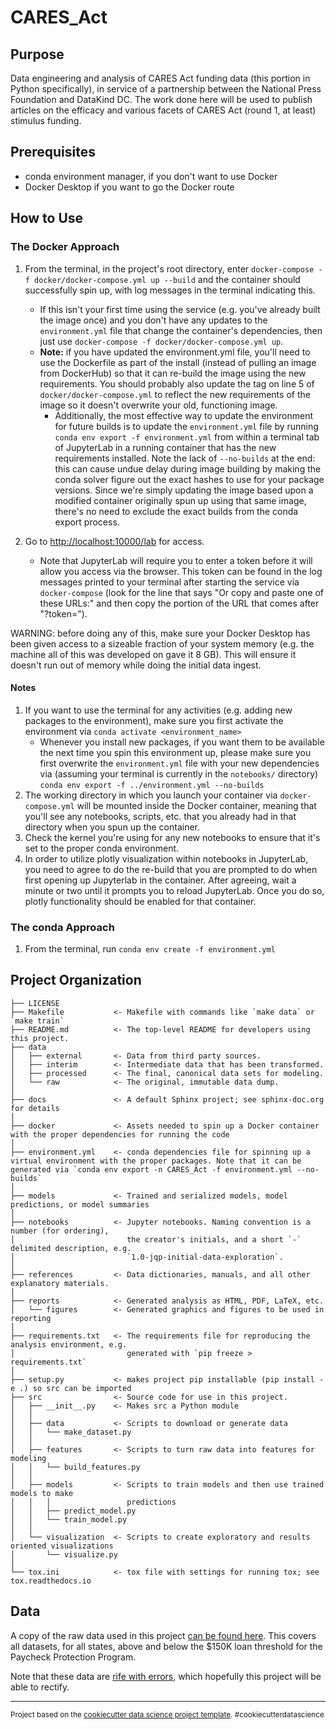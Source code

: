 # CARES_Act

## Purpose

Data engineering and analysis of CARES Act funding data (this portion in Python specifically), in service of a partnership between the National Press Foundation and DataKind DC. The work done here will be used to publish articles on the efficacy and various facets of CARES Act (round 1, at least) stimulus funding.

## Prerequisites

* conda environment manager, if you don't want to use Docker
* Docker Desktop if you want to go the Docker route

## How to Use

### The Docker Approach

1. From the terminal, in the project's root directory, enter `docker-compose -f docker/docker-compose.yml up --build` and the container should successfully spin up, with log messages in the terminal indicating this.
    * If this isn't your first time using the service (e.g. you've already built the image once) and you don't have any updates to the `environment.yml` file that change the container's dependencies, then just use `docker-compose -f docker/docker-compose.yml up`.
    * **Note:** if you have updated the environment.yml file, you'll need to use the Dockerfile as part of the install (instead of pulling an image from DockerHub) so that it can re-build the image using the new requirements. You should probably also update the tag on line 5 of `docker/docker-compose.yml` to reflect the new requirements of the image so it doesn't overwrite your old, functioning image.
        * Additionally, the most effective way to update the environment for future builds is to update the `environment.yml` file by running `conda env export -f environment.yml` from within a terminal tab of JupyterLab in a running container that has the new requirements installed. Note the lack of `--no-builds` at the end: this can cause undue delay during image building by making the conda solver figure out the exact hashes to use for your package versions. Since we're simply updating the image based upon a modified container originally spun up using that same image, there's no need to exclude the exact builds from the conda export process. 

2. Go to [http://localhost:10000/lab](http://localhost:10000/?token=<token>) for access.
    * Note that JupyterLab will require you to enter a token before it will allow you access via the browser. This token can be found in the log messages printed to your terminal after starting the service via `docker-compose` (look for the line that says "Or copy and paste one of these URLs:" and then copy the portion of the URL that comes after "?token=").

WARNING: before doing any of this, make sure your Docker Desktop has been given access to a sizeable fraction of your system memory (e.g. the machine all of this was developed on gave it 8 GB). This will ensure it doesn't run out of memory while doing the initial data ingest.

#### Notes

1. If you want to use the terminal for any activities (e.g. adding new packages to the environment), make sure you first activate the environment via `conda activate <environment_name>`
    * Whenever you install new packages, if you want them to be available the next time you spin this environment up, please make sure you first overwrite the `environment.yml` file with your new dependencies via (assuming your terminal is currently in the `notebooks/` directory) `conda env export -f ../environment.yml --no-builds`
2. The working directory in which you launch your container via `docker-compose.yml` will be mounted inside the Docker container, meaning that you'll see any notebooks, scripts, etc. that you already had in that directory when you spun up the container.
3. Check the kernel you're using for any new notebooks to ensure that it's set to the proper conda environment.
4. In order to utilize plotly visualization within notebooks in JupyterLab, you need to agree to do the re-build that you are prompted to do when first opening up Jupyterlab in the container. After agreeing, wait a minute or two until it prompts you to reload JupyterLab. Once you do so, plotly functionality should be enabled for that container.

### The conda Approach

1. From the terminal, run `conda env create -f environment.yml`


## Project Organization


    ├── LICENSE
    ├── Makefile           <- Makefile with commands like `make data` or `make train`
    ├── README.md          <- The top-level README for developers using this project.
    ├── data
    │   ├── external       <- Data from third party sources.
    │   ├── interim        <- Intermediate data that has been transformed.
    │   ├── processed      <- The final, canonical data sets for modeling.
    │   └── raw            <- The original, immutable data dump.
    │
    ├── docs               <- A default Sphinx project; see sphinx-doc.org for details
    │
    ├── docker             <- Assets needed to spin up a Docker container with the proper dependencies for running the code
    │
    ├── environment.yml    <- conda dependencies file for spinning up a virtual environment with the proper packages. Note that it can be generated via `conda env export -n CARES_Act -f environment.yml --no-builds`
    │
    ├── models             <- Trained and serialized models, model predictions, or model summaries
    │
    ├── notebooks          <- Jupyter notebooks. Naming convention is a number (for ordering),
    │                         the creator's initials, and a short `-` delimited description, e.g.
    │                         `1.0-jqp-initial-data-exploration`.
    │
    ├── references         <- Data dictionaries, manuals, and all other explanatory materials.
    │
    ├── reports            <- Generated analysis as HTML, PDF, LaTeX, etc.
    │   └── figures        <- Generated graphics and figures to be used in reporting
    │
    ├── requirements.txt   <- The requirements file for reproducing the analysis environment, e.g.
    │                         generated with `pip freeze > requirements.txt`
    │
    ├── setup.py           <- makes project pip installable (pip install -e .) so src can be imported
    ├── src                <- Source code for use in this project.
    │   ├── __init__.py    <- Makes src a Python module
    │   │
    │   ├── data           <- Scripts to download or generate data
    │   │   └── make_dataset.py
    │   │
    │   ├── features       <- Scripts to turn raw data into features for modeling
    │   │   └── build_features.py
    │   │
    │   ├── models         <- Scripts to train models and then use trained models to make
    │   │   │                 predictions
    │   │   ├── predict_model.py
    │   │   └── train_model.py
    │   │
    │   └── visualization  <- Scripts to create exploratory and results oriented visualizations
    │       └── visualize.py
    │
    └── tox.ini            <- tox file with settings for running tox; see tox.readthedocs.io


## Data

A copy of the raw data used in this project [can be found here](https://sba.app.box.com/s/tvb0v5i57oa8gc6b5dcm9cyw7y2ms6pp). This covers all datasets, for all states, above and below the $150K loan threshold for the Paycheck Protection Program.

Note that these data are [rife with errors](https://qz.com/1878225/heres-what-we-know-is-wrong-with-the-ppp-data/), which hopefully this project will be able to rectify.

--------

<p><small>Project based on the <a target="_blank" href="https://drivendata.github.io/cookiecutter-data-science/">cookiecutter data science project template</a>. #cookiecutterdatascience</small></p>
